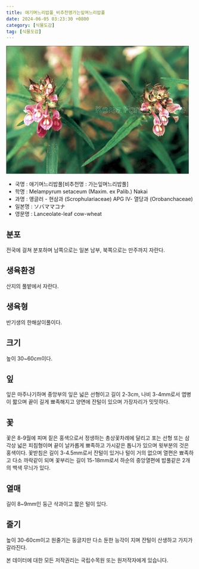 ```yaml
---
title: 애기며느리밥풀_비추천명가는잎며느리밥풀
date: 2024-06-05 03:23:30 +0800
category: [식물도감]
tag: [식물도감]
---
```




![애기며느리밥풀[비추천명 : 가는잎며느리밥풀]](/assets/img/fileUpload/plants/basic/Scrophulariaceae/Melampyrum/9553/2_th2.JPG)
- 국명 : 애기며느리밥풀[비추천명 : 가는잎며느리밥풀]
- 학명 : Melampyrum setaceum (Maxim. ex Palib.) Nakai
- 과명 : 앵글러 - 현삼과 (Scrophulariaceae) APG Ⅳ- 열당과 (Orobanchaceae)
- 일본명 : ソバママコナ
- 영문명 : Lanceolate-leaf cow-wheat


## 분포
전국에 걸쳐 분포하며 남쪽으로는 일본 남부, 북쪽으로는 만주까지 자란다.
## 생육환경
산지의 풀밭에서 자란다.
## 생육형
반기생의 한해살이풀이다.
## 크기
높이 30~60cm이다.
## 잎
잎은 마주나기하며 중앙부의 잎은 넓은 선형이고 길이 2-3cm, 나비 3-4mm로서 엽병이 짧으며 끝이 길게 뾰족해지고 양면에 잔털이 있으며 가장자리가 밋밋하다.
## 꽃
꽃은 8-9월에 피며 짙은 홍색으로서 정생하는 총상꽃차례에 달리고 포는 선형 또는 삼각상 넓은 피침형이며 끝이 날카롭게 뾰족하고 가시같은 톱니가 있으며 윗부분의 것은 홍색이다. 꽃받침은 길이 3-4.5mm로서 잔털이 있거나 털이 거의 없으며 열편은 뾰족하고 다소 까락같이 되며 꽃부리는 길이 15-18mm로서 하순의 중앙열편에 밥풀같은 2개의 백색 무늬가 있다.
## 열매
길이 8~9mm인 둥근 삭과이고 짧은 털이 있다.
## 줄기
높이 30-60cm이고 원줄기는 둥글지만 다소 둔한 능각이 지며 잔털이 산생하고 가지가 갈라진다.






본 데이터에 대한 모든 저작권리는 국립수목원 또는 원저작자에게 있습니다.
